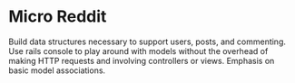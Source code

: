 # Micro Reddit

Build data structures necessary to support users, posts, and commenting. Use rails console to play around with models without the overhead of making HTTP requests and involving controllers or views. Emphasis on basic model associations. 